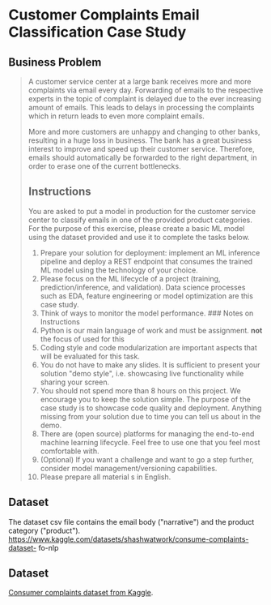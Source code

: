 # Customer Complaints Email Classification Case Study

## Business Problem

> A customer service center at a large bank receives more and more complaints via email every day. Forwarding of emails to the respective experts in the topic of complaint is delayed due to the ever increasing amount of emails. This leads to delays in processing the complaints which in return leads to even more complaint emails.
>
> More and more customers are unhappy and changing to other banks, resulting in a huge loss in business. The bank has a great business interest to improve and speed up their customer service. Therefore, emails should automatically be forwarded to the right department, in order to erase one of the current bottlenecks.
>
>
> ## Instructions
>
> You are asked to put a model in production for the customer service center to classify emails in one of the provided product categories. For the purpose of this exercise, please create a basic ML model using the dataset provided and use it to complete the tasks below.
> 1. Prepare your solution for deployment: implement an ML inference pipeline and deploy a REST endpoint that consumes the trained ML model using the technology of your choice.
> 1. Please focus on the ML lifecycle of a project (training, prediction/inference, and validation). Data science processes such as
> EDA, feature engineering or model optimization are this case study.
> 1. Think of ways to monitor the model performance. ### Notes on Instructions
> 1. Python is our main language of work and must be assignment.
> **not** the focus of
> used for this
> 1. Coding style and code modularization are important aspects that will be evaluated for this task.
> 1. You do not have to make any slides. It is sufficient to present your solution "demo style", i.e. showcasing live functionality while sharing your screen.
> 1. You should not spend more than 8 hours on this project. We encourage you to keep the solution simple. The purpose of the case study is to showcase code quality and deployment. Anything missing from your solution due to time you can tell us about in the demo.
> 1. There are (open source) platforms for managing the end-to-end machine learning lifecycle. Feel free to use one that you feel most comfortable with.
> 1. (Optional) If you want a challenge and want to go a step further, consider model management/versioning capabilities.
> 1. Please prepare all material
s in English.

## Dataset
The dataset csv file contains the email body ("narrative") and the product category ("product"). https://www.kaggle.com/datasets/shashwatwork/consume-complaints-dataset- fo-nlp




## Dataset

[Consumer complaints dataset from Kaggle](https://www.kaggle.com/datasets/shashwatwork/consume-complaints-dataset-fo-nlp).
